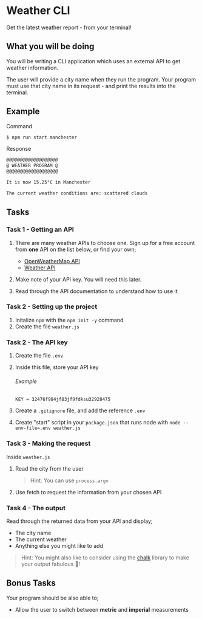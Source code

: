 # Weather CLI

Get the latest weather report - from your terminal!

## What you will be doing

You will be writing a CLI application which uses an external API to get weather information.

The user will provide a city name when they run the program. Your program must use that city name in its request - and print the results into the terminal.

## Example

Command

```bash
$ npm run start manchester
```

Response

```bash
@@@@@@@@@@@@@@@@@@@
@ WEATHER PROGRAM @
@@@@@@@@@@@@@@@@@@@

It is now 15.25°C in Manchester

The current weather conditions are: scattered clouds
```

## Tasks

### Task 1 - Getting an API

1. There are many weather APIs to choose one. Sign up for a free account from **one** API on the list below, or find your own;

   - [OpenWeatherMap API](https://openweathermap.org/)
   - [Weather API](https://www.weatherapi.com/)

2. Make note of your API key. You will need this later.
3. Read through the API documentation to understand how to use it

### Task 2 - Setting up the project

1. Initalize `npm` with the `npm init -y` command
2. Create the file `weather.js`

### Task 2 - The API key

1. Create the file `.env`
2. Inside this file, store your API key

   ###### Example

   ```text
   KEY = 32476f984jf83jf9fdksu32928475
   ```

3. Create a `.gitignore` file, and add the reference `.env`
4. Create "start" script in your `package.json` that runs node with `node --env-file=.env weather.js`

### Task 3 - Making the request

Inside `weather.js`

1. Read the city from the user
   > Hint: You can use `process.argv`
2. Use fetch to request the information from your chosen API

### Task 4 - The output

Read through the returned data from your API and display;

- The city name
- The current weather
- Anything else you might like to add

> Hint: You might also like to consider using the [chalk](https://www.npmjs.com/package/chalk) library to make your output fabulous 🤩!

## Bonus Tasks

Your program should be also able to;

- Allow the user to switch between **metric** and **imperial** measurements
